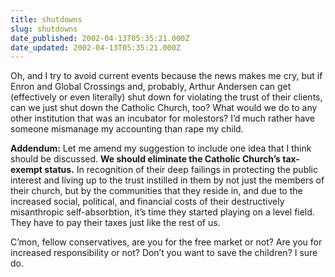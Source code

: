 ```yaml
---
title: shutdowns
slug: shutdowns
date_published: 2002-04-13T05:35:21.000Z
date_updated: 2002-04-13T05:35:21.000Z
---
```


Oh, and I try to avoid current events because the news makes me cry, but if Enron and Global Crossings and, probably, Arthur Andersen can get (effectively or even literally) shut down for violating the trust of their clients, can we just shut down the Catholic Church, too? What would we do to any other institution that was an incubator for molestors? I’d much rather have someone mismanage my accounting than rape my child.

**Addendum:** Let me amend my suggestion to include one idea that I think should be discussed. **We should eliminate the Catholic Church’s tax-exempt status.** In recognition of their deep failings in protecting the public interest and living up to the trust instilled in them by not just the members of their church, but by the communities that they reside in, and due to the increased social, political, and financial costs of their destructively misanthropic self-absorbtion, it’s time they started playing on a level field. They have to pay their taxes just like the rest of us.

C’mon, fellow conservatives, are you for the free market or not? Are you for increased responsibility or not? Don’t you want to save the children? I sure do.
